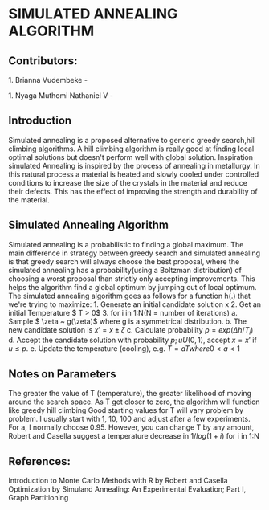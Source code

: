 # SIMULATED ANNEALING ALGORITHM
## Contributors:
<p>1. Brianna Vudembeke - </p>
<p>1. Nyaga Muthomi Nathaniel V - </p>

## Introduction
Simulated annealing is a proposed alternative to generic greedy search,hill climbing algorithms. A hill climbing algorithm is really good at finding local optimal solutions but doesn't perform well with global solution.
Inspiration simulated Annealing is inspired by the process of annealing in metallurgy. In this natural process a material is heated and slowly cooled under controlled conditions to increase the size of the crystals in the material and reduce their defects. This has the effect of improving the strength and durability of the material.

## Simulated Annealing Algorithm
Simulated annealing is a probabilistic to finding a global maximum.
The main difference in strategy between greedy search and simulated annealing is that greedy search will always choose the best proposal, where the simulated annealing has a probability(using a Boltzman distribution) of choosing a worst proposal than strictly only accepting improvements.
This helps the algorithm find a global optimum by jumping out of local optimum.
The simulated annealing algorithm goes as follows for a function h(.) that we're trying to maximize:
    1. Generate an initial candidate solution x
    2. Get an initial Temperature $ T > 0$
    3. for i in 1:N(N = number of iterations)
        a. Sample $ \zeta ~ g(\zeta)$ where g is a symmetrical distribution.
        b. The new candidate solution is $x' = x ± \zeta$
        c. Calculate probability $p=exp(\Delta h/T_{i})$
        d. Accept the candidate solution with probability $p; u U(0, 1)$, accept $x = x'$ if $u \leq p.$
        e. Update the temperature (cooling), e.g. $T = aT where 0 < a < 1$

## Notes on Parameters
The greater the value of T (temperature), the greater likelihood of moving around the search space. As T get closer to zero, the algorithm will function like greedy hill climbing
Good starting values for T will vary problem by problem. I usually start with 1, 10, 100 and adjust after a few experiments. For a, I normally choose 0.95. However, you can change T by any amount, Robert and Casella suggest a temperature decrease in $1/log(1+i)$ for i in 1:N

## References:
Introduction to Monte Carlo Methods with R by Robert and Casella
Optimization by Simuland Annealing: An Experimental Evaluation; Part I, Graph Partitioning
